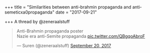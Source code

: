 +++
title = "Similarities between anti-brahmin propaganda and anti-semeticxa0propaganda"
date = "2017-09-21"

+++
A thread by @zeneraalstuff

> Anti-Brahmin propaganda poster  
> Nazie era anti-Semite propaganda
> [pic.twitter.com/QBgqoAbroF](https://t.co/QBgqoAbroF)
>
> — Suren (@zeneraalstuff) [September 20,
> 2017](https://twitter.com/zeneraalstuff/status/910363824095625218?ref_src=twsrc%5Etfw)

